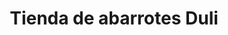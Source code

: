 ---
title: "Tienda de abarrotes Duli"
url: /valladolid/tienda-de-abarrotes-duli/
shop: Lebensmittel
---